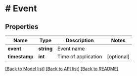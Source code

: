 # # Event

## Properties

Name | Type | Description | Notes
------------ | ------------- | ------------- | -------------
**event** | **string** | Event name |
**timestamp** | **int** | Time of application | [optional]

[[Back to Model list]](../../README.md#models) [[Back to API list]](../../README.md#endpoints) [[Back to README]](../../README.md)
